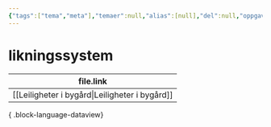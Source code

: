 ```yaml
---
{"tags":["tema","meta"],"temaer":null,"alias":[null],"del":null,"oppgave":null,"fag":null,"eksamen":null,"dg-publish":true,"title":"likningssystem","date":"2023-06-01","modified":"2023-06-01","permalink":"/temaer/likningssystem/","dgPassFrontmatter":true}
---
```



# likningssystem
| file.link                                         |
| ------------------------------------------------- |
| [[Leiligheter i bygård\|Leiligheter i bygård]] |

{ .block-language-dataview}
